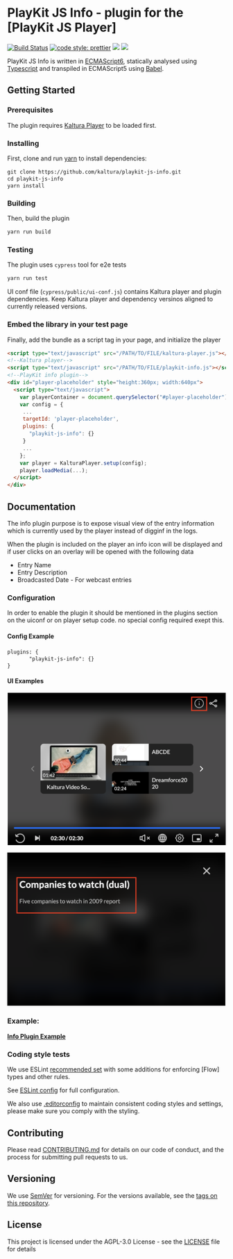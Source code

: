 # PlayKit JS Info - plugin for the [PlayKit JS Player]

[![Build Status](https://travis-ci.com/kaltura/playkit-js-avplay.svg?branch=master)](https://travis-ci.org/kaltura/playkit-js-info)
[![code style: prettier](https://img.shields.io/badge/code_style-prettier-ff69b4.svg?style=flat-square)](https://github.com/prettier/prettier)
[![](https://img.shields.io/npm/v/@playkit-js/info/latest.svg)](https://www.npmjs.com/package/@playkit-js/info)
[![](https://img.shields.io/npm/v/@playkit-js/info/canary.svg)](https://www.npmjs.com/package/@playkit-js/info/v/canary)

PlayKit JS Info is written in [ECMAScript6], statically analysed using [Typescript] and transpiled in ECMAScript5 using [Babel].

[typescript]: https://www.typescriptlang.org/
[ecmascript6]: https://github.com/ericdouglas/ES6-Learning#articles--tutorials
[babel]: https://babeljs.io

## Getting Started

### Prerequisites

The plugin requires [Kaltura Player] to be loaded first.

[kaltura player]: https://github.com/kaltura/kaltura-player-js

### Installing

First, clone and run [yarn] to install dependencies:

[yarn]: https://yarnpkg.com/lang/en/

```
git clone https://github.com/kaltura/playkit-js-info.git
cd playkit-js-info
yarn install
```

### Building

Then, build the plugin

```javascript
yarn run build
```

### Testing

The plugin uses `cypress` tool for e2e tests

```javascript
yarn run test
```

UI conf file (`cypress/public/ui-conf.js`) contains Kaltura player and plugin dependencies.
Keep Kaltura player and dependency versinos aligned to currently released versions.

### Embed the library in your test page

Finally, add the bundle as a script tag in your page, and initialize the player

```html
<script type="text/javascript" src="/PATH/TO/FILE/kaltura-player.js"></script>
<!--Kaltura player-->
<script type="text/javascript" src="/PATH/TO/FILE/playkit-info.js"></script>
<!--PlayKit info plugin-->
<div id="player-placeholder" style="height:360px; width:640px">
  <script type="text/javascript">
    var playerContainer = document.querySelector("#player-placeholder");
    var config = {
     ...
     targetId: 'player-placeholder',
     plugins: {
       "playkit-js-info": {}
     }
     ...
    };
    var player = KalturaPlayer.setup(config);
    player.loadMedia(...);
  </script>
</div>
```

## Documentation

The info plugin purpose is to expose visual view of the entry information which is currently used by the player instead of digginf in the logs.

When the plugin is included on the player an info icon will be displayed and if user clicks on an overlay will be opened with the following data 
 
 * Entry Name
 * Entry Description          
 * Broadcasted Date - For webcast entries


### Configuration


In order to enable the plugin it should be mentioned in the plugins section on the uiconf or on player setup code. no special config required exept this.

#### Config Example

```
plugins: {
       "playkit-js-info": {}
}
```

#### UI Examples

![example](./images/infoIcon.png)

![example](./images/infoScreen.png)


### Example:

**[Info Plugin Example](https://codepen.io/giladna/pen/wvXBwwP)**


### Coding style tests

We use ESLint [recommended set](http://eslint.org/docs/rules/) with some additions for enforcing [Flow] types and other rules.

See [ESLint config](.eslintrc.json) for full configuration.

We also use [.editorconfig](.editorconfig) to maintain consistent coding styles and settings, please make sure you comply with the styling.

## Contributing

Please read [CONTRIBUTING.md](https://gist.github.com/PurpleBooth/b24679402957c63ec426) for details on our code of conduct, and the process for submitting pull requests to us.

## Versioning

We use [SemVer](http://semver.org/) for versioning. For the versions available, see the [tags on this repository](https://github.com/kaltura/playkit-js-info/tags).

## License

This project is licensed under the AGPL-3.0 License - see the [LICENSE](LICENSE) file for details
